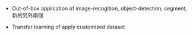 
- Out-of-box application of image-recogition, object-detection, segment, 新的另外兩個

- Transfer learning of apply customized dataset